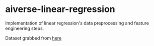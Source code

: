 # aiverse-linear-regression
Implementation of linear regression's data preprocessing and feature engineering steps.

Dataset grabbed from [here](https://www.kaggle.com/quantbruce/real-estate-price-prediction/data)
